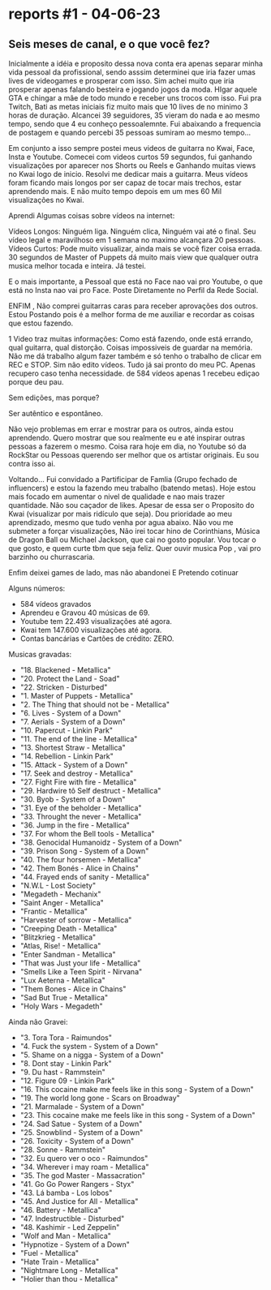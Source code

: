 # reports #1 - 04-06-23

## Seis meses de canal, e o que você fez?
Inicialmente a idéia e proposito dessa nova conta era apenas separar minha vida pessoal da profissional, sendo asssim determinei que iria fazer umas lives de videogames e prosperar com isso. Sim achei muito que iria prosperar apenas falando besteira e jogando jogos da moda. HIgar aquele GTA e chingar a mãe de todo mundo e receber uns trocos com isso.
Fui pra Twitch, Bati as metas iniciais fiz muito mais que 10 lives de no minimo 3 horas de duração. Alcancei 39 seguidores, 35 vieram do nada e ao mesmo tempo, sendo que 4 eu conheço pessoalemnte. Fui abaixando a frequencia de postagem e quando percebi 35 pessoas sumiram ao mesmo tempo...

Em conjunto a isso sempre postei meus videos de guitarra no Kwai, Face, Insta e Youtube.
Comecei com videos curtos 59 segundos, fui ganhando visualizações por aparecer nos Shorts ou Reels e Ganhando muitas views no Kwai logo de inicio.
Resolvi me dedicar mais a guitarra.
Meus vídeos foram ficando mais longos por ser capaz de tocar mais trechos, estar aprendendo mais.
E não muito tempo depois em um mes 60 Mil visualizações no Kwai.

Aprendi Algumas coisas sobre vídeos na internet:

Vídeos Longos: Ninguém liga. Ninguém clica, Ninguém vai até o final. Seu vídeo legal e maravilhoso em 1 semana no maximo alcançara 20 pessoas.
Vídeos Curtos: Pode muito visualizar, ainda mais se você fizer coisa errada. 
30 segundos de Master of Puppets dá muito mais view que qualquer outra musica melhor tocada e inteira. Já testei.

E o mais importante, a Pessoal que está no Face nao vai pro Youtube, o que está no Insta nao vai pro Face. Poste Diretamente no Perfil da Rede Social.

ENFIM , Não comprei guitarras caras para receber aprovações dos outros.
Estou Postando pois é a melhor forma de me auxiliar e recordar as coisas que estou fazendo. 

1 Video traz muitas informações: Como está fazendo, onde está errando, qual guitarra, qual distorção. Coisas impossiveis de guardar na memória.
Não me dá trabalho algum fazer também e só tenho o trabalho de clicar em REC e STOP. Sim não edito vídeos. Tudo já sai pronto do meu PC.
Apenas recupero caso tenha necessidade. de 584 vídeos apenas 1 recebeu ediçao porque deu pau.

Sem edições, mas porque?

Ser autêntico e espontâneo.

Não vejo problemas em errar e mostrar para os outros, ainda estou aprendendo. Quero mostrar que sou realmente eu e até inspirar outras pessoas a fazerem o mesmo.
Coisa rara hoje em dia, no Youtube só da RockStar ou Pessoas querendo ser melhor que os artistar originais. Eu sou contra isso ai.

Voltando...
Fui convidado a Partificipar de Famlia (Grupo fechado de influencers) e estou la fazendo meu trabalho (batendo metas).
Hoje estou mais focado em aumentar o nivel de qualidade e nao mais trazer quantidade.
Não sou caçador de likes. Apesar de essa ser o Proposito do Kwai (visualizar por mais ridículo que seja).
Dou prioridade ao meu aprendizado, mesmo que tudo venha por agua abaixo. 
Não vou me submeter a forçar visualizações, Não irei tocar hino de Corinthians, Música de Dragon Ball ou Michael Jackson, que cai no gosto popular.
Vou tocar o que gosto, e quem curte tbm que seja feliz.
Quer ouvir musica Pop , vai pro barzinho ou churrascaria.

Enfim deixei games de lado, mas não abandonei
E Pretendo cotinuar

Alguns números:

* 584 vídeos gravados
* Aprendeu e Gravou 40 músicas de 69.
* Youtube tem 22.493 visualizações até agora.
* Kwai tem 147.600 visualizações até agora.
* Contas bancárias e Cartões de crédito: ZERO.

Musicas gravadas:
- "18. Blackened - Metallica" 
- "20. Protect the Land - Soad" 
- "22. Stricken - Disturbed" 
- "1. Master of Puppets - Metallica" 
- "2. The Thing that should not be - Metallica" 
- "6. Lives - System of a Down" 
- "7. Aerials - System of a Down" 
- "10. Papercut - Linkin Park" 
- "11. The end of the line - Metallica" 
- "13. Shortest Straw - Metallica" 
- "14. Rebellion - Linkin Park" 
- "15. Attack - System of a Down" 
- "17. Seek and destroy - Metallica" 
- "27. Fight Fire with fire - Metallica" 
- "29. Hardwire tô Self destruct - Metallica" 
- "30. Byob - System of a Down" 
- "31. Eye of the beholder - Metallica" 
- "33. Throught the never - Metallica" 
- "36. Jump in the fire - Metallica" 
- "37. For whom the Bell tools - Metallica" 
- "38. Genocidal Humanoidz - System of a Down" 
- "39. Prison Song - System of a Down" 
- "40. The four horsemen - Metallica" 
- "42. Them Bonés - Alice in Chains" 
- "44. Frayed ends of sanity - Metallica" 
- "N.W.L - Lost Society" 
- "Megadeth - Mechanix" 
- "Saint Anger - Metallica" 
- "Frantic - Metallica" 
- "Harvester of sorrow - Metallica" 
- "Creeping Death - Metallica" 
- "Blitzkrieg - Metallica" 
- "Atlas, Rise! - Metallica" 
- "Enter Sandman - Metallica" 
- "That was Just your life - Metallica" 
- "Smells Like a Teen Spirit - Nirvana" 
- "Lux Aeterna - Metallica" 
- "Them Bones - Alice  in Chains" 
- "Sad But True - Metallica" 
- "Holy Wars - Megadeth"

Ainda não Gravei:

- "3. Tora Tora - Raimundos" 
- "4. Fuck the system - System of a Down" 
- "5. Shame on a nigga - System of a Down" 
- "8. Dont stay - Linkin Park" 
- "9. Du hast - Rammstein" 
- "12. Figure 09 - Linkin Park" 
- "16. This cocaine make me feels like in this song - System of a Down" 
- "19. The world long gone - Scars on Broadway" 
- "21. Marmalade - System of a Down" 
- "23. This cocaine make me feels like in this song - System of a Down" 
- "24. Sad Satue - System of a Down" 
- "25. Snowblind - System of a Down" 
- "26. Toxicity - System of a Down" 
- "28. Sonne - Rammstein" 
- "32. Eu quero ver o oco - Raimundos" 
- "34. Wherever i may roam - Metallica" 
- "35. The god Master - Massacration" 
- "41. Go Go Power Rangers - Styx" 
- "43. Lá bamba - Los lobos" 
- "45. And Justice for All - Metallica" 
- "46. Battery - Metallica" 
- "47. Indestructible - Disturbed" 
- "48. Kashimir - Led Zeppelin" 
- "Wolf and Man - Metallica" 
- "Hypnotize - System of a Down" 
- "Fuel - Metallica" 
- "Hate Train - Metallica" 
- "Nightmare Long - Metallica" 
- "Holier than thou - Metallica"
